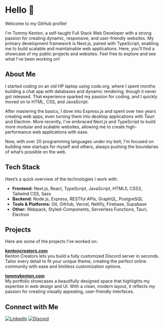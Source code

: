 # Hello 👋
Welcome to my GitHub profile!

I'm Tommy Kenton, a self-taught Full Stack Web Developer with a strong passion for creating dynamic, responsive, and user-friendly websites. My primary development framework is Next.js, paired with TypeScript, enabling me to build scalable and maintainable web applications. Here, you'll find a showcase of my public projects and websites. Feel free to explore and see what I've been working on!

## About Me
I started coding on an old HP laptop using code.org, where I spent months building a chat app with databases and dynamic rendering, though it never got released. That experience sparked my passion for coding, and I quickly moved on to HTML, CSS, and JavaScript.

After mastering the basics, I dove into Express.js and spent over two years creating web apps, even turning them into desktop applications with Tauri and Electron. More recently, I've embraced Next.js and TypeScript to build more modular and scalable websites, allowing me to create high-performance web applications with ease.

Now, with over 20 programming languages under my belt, I'm focused on building new startups for myself and others, always pushing the boundaries of what’s possible on the web.

## Tech Stack
Here’s a quick overview of the technologies I work with:

- **Frontend:** Next.js, React, TypeScript, JavaScript, HTML5, CSS3, Tailwind CSS, Sass
- **Backend:** Node.js, Express, RESTful APIs, GraphQL, PostgreSQL
- **Tools & Platforms:** Git, GitHub, Vercel, Netlify, Firebase, Supabase
- **Other:** Webpack, Styled-Components, Serverless Functions, Tauri, Electron

## Projects
Here are some of the projects I've worked on:

**[kentoncreators.com](https://kentoncreators.com)**  
Kenton Creators lets you build a fully customized Discord server in seconds. Tailor every detail to fit your unique theme, creating the perfect online community with ease and limitless customization options.

**[tommykenton.com](https://tommykenton.com)**  
My portfolio showcases a beautifully designed space that highlights my expertise in web design and UI. With a clean, modern layout, it reflects my passion for creating visually appealing, user-friendly interfaces.

## Connect with Me

[![LinkedIn](https://img.shields.io/badge/LinkedIn-Connect-blue)](https://www.linkedin.com/in/your-linkedin-profile)
[![Discord](https://img.shields.io/badge/Discord-Join%20Me-7289DA)](https://discord.com/users/your-discord-id)
